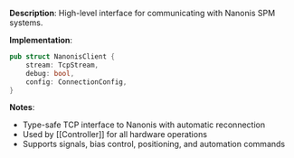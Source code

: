 **Description**: High-level interface for communicating with Nanonis SPM systems.

**Implementation**: 
```rust
pub struct NanonisClient {
    stream: TcpStream,
    debug: bool,
    config: ConnectionConfig,
}
```

**Notes**: 
- Type-safe TCP interface to Nanonis with automatic reconnection
- Used by [[Controller]] for all hardware operations
- Supports signals, bias control, positioning, and automation commands